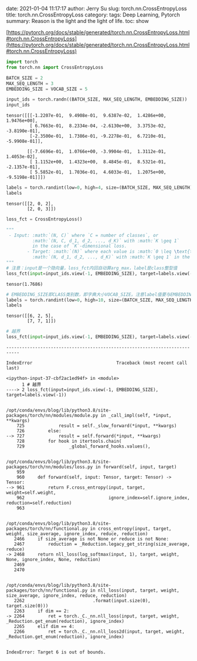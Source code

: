date: 2021-01-04 11:17:17
author: Jerry Su
slug: torch.nn.CrossEntropyLoss
title: torch.nn.CrossEntropyLoss
category: 
tags: Deep Learning, Pytorch
summary: Reason is the light and the light of life.
toc: show

[https://pytorch.org/docs/stable/generated/torch.nn.CrossEntropyLoss.html#torch.nn.CrossEntropyLoss](https://pytorch.org/docs/stable/generated/torch.nn.CrossEntropyLoss.html#torch.nn.CrossEntropyLoss)


```python
import torch
from torch.nn import CrossEntropyLoss

BATCH_SIZE = 2
MAX_SEQ_LENGTH = 3
EMBEDDING_SIZE = VOCAB_SIZE = 5
```


```python
input_ids = torch.randn((BATCH_SIZE, MAX_SEQ_LENGTH, EMBEDDING_SIZE))
input_ids
```




    tensor([[[-1.2207e-01,  9.4908e-01,  9.6387e-02,  1.4286e+00,  1.9476e+00],
             [ 6.7663e-01,  8.2334e-04, -2.6130e+00,  3.3753e-02, -3.8190e-01],
             [-2.3500e-01,  1.7386e-01, -9.2278e-01,  6.7210e-01, -5.9908e-01]],
    
            [[-7.6696e-01,  1.0766e+00, -3.9904e-01,  1.3112e-01,  1.4053e-02],
             [ 1.1152e+00,  1.4323e+00,  8.4845e-01,  8.5321e-01, -2.1357e-01],
             [ 5.5852e-01,  1.7036e-01,  4.6033e-01,  1.2075e+00, -9.5198e-01]]])




```python
labels = torch.randint(low=0, high=4, size=(BATCH_SIZE, MAX_SEQ_LENGTH))
labels
```




    tensor([[2, 0, 2],
            [2, 0, 3]])




```python
loss_fct = CrossEntropyLoss()
```


```python
"""
 - Input: :math:`(N, C)` where `C = number of classes`, or
          :math:`(N, C, d_1, d_2, ..., d_K)` with :math:`K \geq 1`
          in the case of `K`-dimensional loss.
        - Target: :math:`(N)` where each value is :math:`0 \leq \text{targets}[i] \leq C-1`, or
          :math:`(N, d_1, d_2, ..., d_K)` with :math:`K \geq 1` in the case of
"""
# 注意：input是一个隐向量，loss_fct内回自动算arg_max，label是class整型值
loss_fct(input=input_ids.view(-1, EMBEDDING_SIZE), target=labels.view(-1))
```




    tensor(1.7686)




```python
# EMBEDDING_SIZE即CLASS类别数，即字典大小VOCAB_SIZE。注意label值要与EMBEDDING_SIZE一致
labels = torch.randint(low=0, high=10, size=(BATCH_SIZE, MAX_SEQ_LENGTH))
labels
```




    tensor([[6, 2, 5],
            [7, 7, 1]])




```python
# 越界
loss_fct(input=input_ids.view(-1, EMBEDDING_SIZE), target=labels.view(-1))
```


    ---------------------------------------------------------------------------

    IndexError                                Traceback (most recent call last)

    <ipython-input-37-cbf2ac1ed94f> in <module>
          1 # 越界
    ----> 2 loss_fct(input=input_ids.view(-1, EMBEDDING_SIZE), target=labels.view(-1))
    

    /opt/conda/envs/blog/lib/python3.8/site-packages/torch/nn/modules/module.py in _call_impl(self, *input, **kwargs)
        725             result = self._slow_forward(*input, **kwargs)
        726         else:
    --> 727             result = self.forward(*input, **kwargs)
        728         for hook in itertools.chain(
        729                 _global_forward_hooks.values(),


    /opt/conda/envs/blog/lib/python3.8/site-packages/torch/nn/modules/loss.py in forward(self, input, target)
        959 
        960     def forward(self, input: Tensor, target: Tensor) -> Tensor:
    --> 961         return F.cross_entropy(input, target, weight=self.weight,
        962                                ignore_index=self.ignore_index, reduction=self.reduction)
        963 


    /opt/conda/envs/blog/lib/python3.8/site-packages/torch/nn/functional.py in cross_entropy(input, target, weight, size_average, ignore_index, reduce, reduction)
       2466     if size_average is not None or reduce is not None:
       2467         reduction = _Reduction.legacy_get_string(size_average, reduce)
    -> 2468     return nll_loss(log_softmax(input, 1), target, weight, None, ignore_index, None, reduction)
       2469 
       2470 


    /opt/conda/envs/blog/lib/python3.8/site-packages/torch/nn/functional.py in nll_loss(input, target, weight, size_average, ignore_index, reduce, reduction)
       2262                          .format(input.size(0), target.size(0)))
       2263     if dim == 2:
    -> 2264         ret = torch._C._nn.nll_loss(input, target, weight, _Reduction.get_enum(reduction), ignore_index)
       2265     elif dim == 4:
       2266         ret = torch._C._nn.nll_loss2d(input, target, weight, _Reduction.get_enum(reduction), ignore_index)


    IndexError: Target 6 is out of bounds.



```python

```

